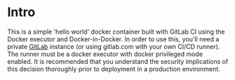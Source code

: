 # Intro

This is a simple 'hello world' docker container built with GitLab CI using the
Docker executor and Docker-in-Docker. In order to use this, you'll need a
private [GitLab](https://gitlab.org) instance (or using gitlab.com with your
own CI/CD runner). The runner must be a docker executor with docker privileged
mode enabled. It is recommended that you understand the security implications
of this decision thoroughly prior to deployment in a production environment.
